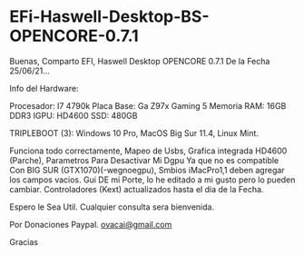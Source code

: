 # EFi-Haswell-Desktop-BS-OPENCORE-0.7.1


Buenas, Comparto EFI, Haswell Desktop OPENCORE 0.7.1 De la Fecha 25/06/21...

Info del Hardware:

Procesador: I7 4790k
Placa Base: Ga Z97x Gaming 5
Memoria RAM: 16GB DDR3
IGPU: HD4600
SSD: 480GB

TRIPLEBOOT (3): Windows 10 Pro, MacOS Big Sur 11.4, Linux Mint.

Funciona todo correctamente, Mapeo de Usbs, Grafica integrada HD4600 (Parche), Parametros Para Desactivar Mi Dgpu Ya que no es compatible Con BIG SUR (GTX1070)(-wegnoegpu),
Smbios iMacPro1,1 deben agregar los campos vacios. Gui DE mi Porte, lo he editado a mi gusto pero lo pueden cambiar. Controladores (Kext) actualizados hasta el dia de la Fecha.

Espero le Sea Util. Cualquier consulta sera bienvenida.

Por Donaciones Paypal. ovacai@gmail.com

Gracias

